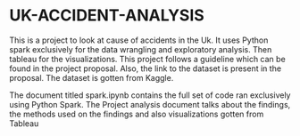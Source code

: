 # UK-ACCIDENT-ANALYSIS
This is a project to look at cause of accidents in the Uk. It uses Python spark exclusively for the data wrangling and exploratory analysis. Then tableau for the visualizations. 
This project follows a guideline which can be found in the project proposal. 
Also, the link to the dataset is present in the proposal. The dataset is gotten from Kaggle. 


The document titled spark.ipynb contains the full set of code ran exclusively using Python Spark. 
The Project analysis document talks about the findings, the methods used on the findings and also visualizations gotten from Tableau 
